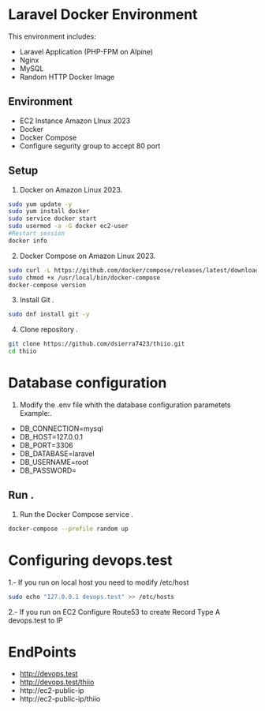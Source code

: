 # Laravel Docker Environment

This environment includes:
- Laravel Application (PHP-FPM on Alpine)
- Nginx
- MySQL
- Random HTTP Docker Image

## Environment

- EC2 Instance Amazon LInux 2023
- Docker
- Docker Compose
- Configure segurity group to accept 80 port

## Setup


1. Docker on Amazon Linux 2023.

```sh
sudo yum update -y
sudo yum install docker
sudo service docker start
sudo usermod -a -G docker ec2-user
#Restart session 
docker info
```

2. Docker Compose on Amazon Linux 2023.

```sh
sudo curl -L https://github.com/docker/compose/releases/latest/download/docker-compose-$(uname -s)-$(uname -m) -o /usr/local/bin/docker-compose
sudo chmod +x /usr/local/bin/docker-compose
docker-compose version
```

3. Install Git .

```sh
sudo dnf install git -y
```

4. Clone repository .

```sh
git clone https://github.com/dsierra7423/thiio.git
cd thiio
```

# Database configuration

1. Modify the .env file whith the database configuration parametets Example:.

- DB_CONNECTION=mysql
- DB_HOST=127.0.0.1
- DB_PORT=3306
- DB_DATABASE=laravel
- DB_USERNAME=root
- DB_PASSWORD=


## Run .

1. Run the Docker Compose service .

```sh
docker-compose --profile random up
```


# Configuring devops.test

1.- If you run on local host you need to modify /etc/host
```sh
sudo echo "127.0.0.1 devops.test" >> /etc/hosts
```

2.- If you run on EC2 Configure Route53 to create 
Record Type A  devops.test to IP  


# EndPoints

- http://devops.test
- http://devops.test/thiio
- http://ec2-public-ip
- http://ec2-public-ip/thiio

